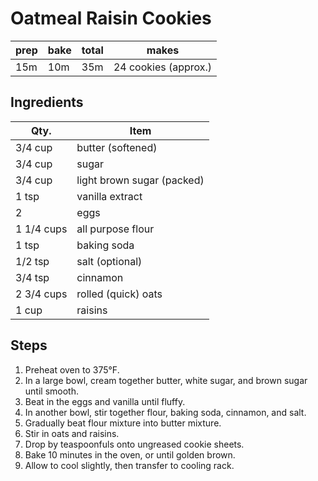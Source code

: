 # Oatmeal Raisin Cookies

| prep | bake | total | makes                |
| ---- | ---- | ----- | -------------------- |
| 15m  | 10m  | 35m   | 24 cookies (approx.) |

## Ingredients

| Qty.       | Item                       |
| ---------- | -------------------------- |
| 3/4 cup    | butter (softened)          |
| 3/4 cup    | sugar                      |
| 3/4 cup    | light brown sugar (packed) |
| 1 tsp      | vanilla extract            |
| 2          | eggs                       |
| 1 1/4 cups | all purpose flour          |
| 1 tsp      | baking soda                |
| 1/2 tsp    | salt (optional)            |
| 3/4 tsp    | cinnamon                   |
| 2 3/4 cups | rolled (quick) oats        |
| 1 cup      | raisins                    |

## Steps

1. Preheat oven to 375°F.
1. In a large bowl, cream together butter, white sugar, and brown sugar until smooth.
1. Beat in the eggs and vanilla until fluffy.
1. In another bowl, stir together flour, baking soda, cinnamon, and salt.
1. Gradually beat flour mixture into butter mixture.
1. Stir in oats and raisins.
1. Drop by teaspoonfuls onto ungreased cookie sheets.
1. Bake 10 minutes in the oven, or until golden brown.
1. Allow to cool slightly, then transfer to cooling rack.
